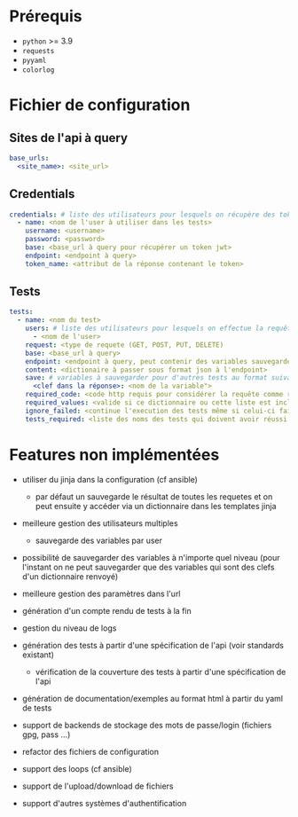 # Prérequis
 * `python` >= 3.9
 * `requests`
 * `pyyaml`
 * `colorlog`
 # Fichier de configuration

## Sites de l'api à query
```yml
base_urls:
  <site_name>: <site_url>
```
## Credentials
```yml
credentials: # liste des utilisateurs pour lesquels on récupère des tokens
  - name: <nom de l'user à utiliser dans les tests>
    username: <username>
    password: <password>
    base: <base_url à query pour récupérer un token jwt>
    endpoint: <endpoint à query>
    token_name: <attribut de la réponse contenant le token>
```
## Tests
```yml
tests:
  - name: <nom du test>
    users: # liste des utilisateurs pour lesquels on effectue la requête
      - <nom de l'user>
    request: <type de requete (GET, POST, PUT, DELETE)
    base: <base_url à query>
    endpoint: <endpoint à query, peut contenir des variables sauvegardées entre {} si on veut ajouter des  { ou } il faut les échapper avec le format {{ = { et }} = }>
    content: <dictionaire à passer sous format json à l'endpoint>
    save: # variables à sauvegarder pour d'autres tests au format suivant
      <clef dans la réponse>: <nom de la variable">
    required_code: <code http requis pour considérer la requête comme réussie, par défaut, on valid si 2XX>
    required_values: <valide si ce dictionnaire ou cette liste est inclu.se au même "niveau" dans la réponse>
    ignore_failed: <continue l'execution des tests même si celui-ci fail>
    tests_required: <liste des noms des tests qui doivent avoir réussi pour lancer ce test>
```

# Features non implémentées

 * utiliser du jinja dans la configuration (cf ansible)
   * par défaut un sauvegarde le résultat de toutes les requetes et on peut ensuite y accéder via un dictionnaire dans les templates jinja

 * meilleure gestion des utilisateurs multiples
   * sauvegarde des variables par user
 * possibilité de sauvegarder des variables à n'importe quel niveau (pour l'instant on ne peut sauvegarder que des variables qui sont des clefs d'un dictionnaire renvoyé)
 * meilleure gestion des paramètres dans l'url
 * génération d'un compte rendu de tests à la fin
 * gestion du niveau de logs
 * génération des tests à partir d'une spécification de l'api (voir standards existant)
   * vérification de la couverture des tests à partir d'une spécification de l'api
 * génération de documentation/exemples au format html à partir du yaml de tests
 * support de backends de stockage des mots de passe/login (fichiers gpg, pass ...)
 * refactor des fichiers de configuration
 * support des loops (cf ansible)
 * support de l'upload/download de fichiers
 * support d'autres systèmes d'authentification